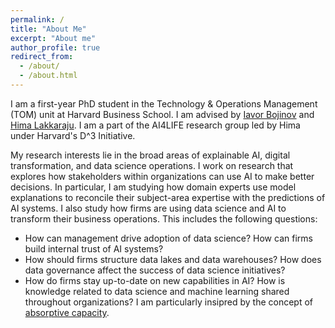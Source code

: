 ```yaml
---
permalink: /
title: "About Me"
excerpt: "About me"
author_profile: true
redirect_from: 
  - /about/
  - /about.html
---
```


I am a first-year PhD student in the Technology & Operations Management (TOM) unit at Harvard Business School. I am advised by [Iavor Bojinov](https://www.hbs.edu/faculty/Pages/profile.aspx?facId=1199332) and [Hima Lakkaraju](https://himalakkaraju.github.io/). I am a part of the AI4LIFE research group led by Hima under Harvard's D^3 Initiative. 

My research interests lie in the broad areas of explainable AI, digital transformation, and data science operations. I work on research that explores how stakeholders within organizations can use AI to make better decisions. In particular, I am studying how domain experts use model explanations to reconcile their subject-area expertise with the predictions of AI systems. I also study how firms are using data science and AI to transform their business operations. This includes the following questions:

+ How can management drive adoption of data science? How can firms build internal trust of AI systems? 
+ How should firms structure data lakes and data warehouses? How does data governance affect the success of data science initiatives?
+ How do firms stay up-to-date on new capabilities in AI? How is knowledge related to data science and machine learning shared throughout organizations? I am particularly insipred by the concept of [absorptive capacity](https://en.wikipedia.org/wiki/Absorptive_capacity). 